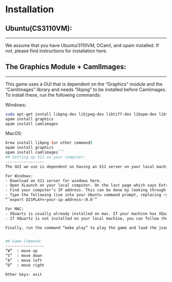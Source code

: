 # Installation
## Ubuntu(CS3110VM):
-----------------
We assume that you have Ubuntu/3110VM, OCaml, and opam installed. If not, please find instructions for installation here. 


## The Graphics Module + CamlImages:
-----------------
This game uses a GUI that is dependent on the “Graphics” module and the “CamlImages” library and needs “libpng” to be installed before Camlimages. 
To install these, run the following commands:

Windows:
```sh
sudo apt-get install libpng-dev libjpeg-dev libtiff-dev libxpm-dev libfreetype6-dev libgif-dev
opam install graphics
opam install camlimages 
```

MacOS:
```sh
brew install libpng (or other command)
opam install graphics
opam install camlimages```
## Setting up X11 on your computer:
-----------------
The GUI we use is dependent on having an X11 server on your local machine. Here are the instructions:

For Windows: 
- Download an X11 server for windows here.
- Open XLaunch on your local computer. On the last page which says Extra settings, tick the box with “disable access control.”
- Find your computer’s IP address. This can be done by looking through settings, or typing “ipconfig/all” into the windows - command prompt and finding the string of numbers in the IPv4 address field.
- Type the following line into your Ubuntu command prompt, replacing <your-ip-address>:
“`export DISPLAY=<your-ip-address>:0.0`”

For MAC: 
- XQuartz is usually already installed on mac. If your machine has XQuartz, there is no further action needed.
- If XQuartz is not installed on your local machine, you can follow the instructions here for installation: https://www.xquartz.org/ 

Finally, run the command “make play” to play the game and load the json file after the prompt.


## Game Command:
-----------------
“W”  : move up
“S”  : move down
“A”  : move left
“D”  : move right

Other keys: exit